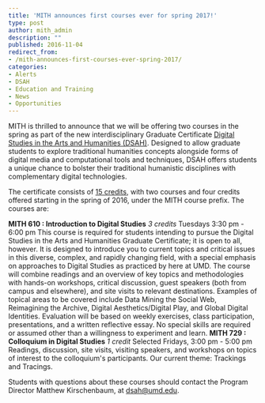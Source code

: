 ```yaml
---
title: 'MITH announces first courses ever for spring 2017!'
type: post
author: mith_admin
description: ""
published: 2016-11-04
redirect_from: 
- /mith-announces-first-courses-ever-spring-2017/
categories:
- Alerts
- DSAH
- Education and Training
- News
- Opportunities
---
```

MITH is thrilled to announce that we will be offering two courses in the spring as part of the new interdisciplinary Graduate Certificate [Digital Studies in the Arts and Humanities (DSAH)](http://dsah.umd.edu/). Designed to allow graduate students to explore traditional humanities concepts alongside forms of digital media and computational tools and techniques, DSAH offers students a unique chance to bolster their traditional humanistic disciplines with complementary digital technologies.

The certificate consists of [15 credits](http://dsah.umd.edu/requirements/), with two courses and four credits offered starting in the spring of 2016, under the MITH course prefix. The courses are:

**MITH 610 : Introduction to Digital Studies** _3 credits_ Tuesdays 3:30 pm - 6:00 pm This course is required for students intending to pursue the Digital Studies in the Arts and Humanities Graduate Certificate; it is open to all, however. It is designed to introduce you to current topics and critical issues in this diverse, complex, and rapidly changing field, with a special emphasis on approaches to Digital Studies as practiced by here at UMD. The course will combine readings and an overview of key topics and methodologies with hands-on workshops, critical discussion, guest speakers (both from campus and elsewhere), and site visits to relevant destinations. Examples of topical areas to be covered include Data Mining the Social Web, Reimagining the Archive, Digital Aesthetics/Digital Play, and Global Digital Identities. Evaluation will be based on weekly exercises, class participation, presentations, and a written reflective essay. No special skills are required or assumed other than a willingness to experiment and learn. **MITH 729 : Colloquium in Digital Studies** _1 credit_ Selected Fridays, 3:00 pm - 5:00 pm Readings, discussion, site visits, visiting speakers, and workshops on topics of interest to the colloquium's participants. Our current theme: Trackings and Tracings.

Students with questions about these courses should contact the Program Director Matthew Kirschenbaum, at [dsah@umd.edu](mailto:dsah@umd.edu).
